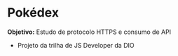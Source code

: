 # Pokédex
**Objetivo:** Estudo de protocolo HTTPS e consumo de API
* Projeto da trilha de JS Developer da DIO